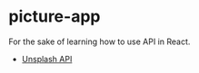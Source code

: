 # picture-app
For the sake of learning how to use API in React.
- [Unsplash API](https://unsplash.com/developers)
